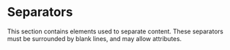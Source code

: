 # Separators

This section contains elements used to separate content.
These separators must be surrounded by blank lines, and may allow attributes. 
